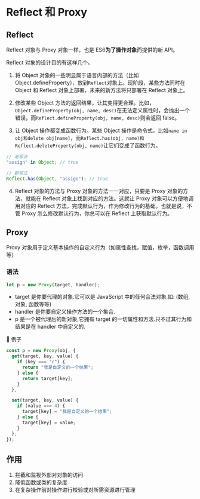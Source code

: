 # Reflect 和 Proxy

## Reflect

Reflect 对象与 Proxy 对象一样，也是 ES6**为了操作对象**而提供的新 API。

Reflect 对象的设计目的有这样几个。

1. 将 Object 对象的一些明显属于语言内部的方法（比如 Object.defineProperty），放到`Reflect`对象上。现阶段，某些方法同时在 Object 和 Reflect 对象上部署，未来的新方法将只部署在 Reflect 对象上。

2. 修改某些 Object 方法的返回结果，让其变得更合理。比如，`Object.defineProperty(obj, name, desc)`在无法定义属性时，会抛出一个错误，而`Reflect.defineProperty(obj, name, desc)`则会返回 false。
3. 让 Object 操作都变成函数行为。某些 Object 操作是命令式，比如`name in obj和delete obj[name]`，而`Reflect.has(obj, name)和Reflect.deleteProperty(obj, name)`让它们变成了函数行为。

```js
// 老写法
"assign" in Object; // true

// 新写法
Reflect.has(Object, "assign"); // true
```

4. Reflect 对象的方法与 Proxy 对象的方法一一对应，只要是 Proxy 对象的方法，就能在 Reflect 对象上找到对应的方法。这就让 Proxy 对象可以方便地调用对应的 Reflect 方法，完成默认行为，作为修改行为的基础。也就是说，不管 Proxy 怎么修改默认行为，你总可以在 Reflect 上获取默认行为。

## Proxy

Proxy 对象用于定义基本操作的自定义行为（如属性查找，赋值，枚举，函数调用等）

### 语法

```js
let p = new Proxy(target, handler);
```

- target 是你要代理的对象.它可以是 JavaScript 中的任何合法对象.如: (数组, 对象, 函数等等)
- handler 是你要自定义操作方法的一个集合.
- p 是一个被代理后的新对象,它拥有 target 的一切属性和方法.只不过其行为和结果是在 handler 中自定义的.

🌰 例子

```js
const p = new Proxy(obj, {
  get(target, key, value) {
    if (key === "c") {
      return "我是自定义的一个结果";
    } else {
      return target[key];
    }
  },

  set(target, key, value) {
    if (value === 4) {
      target[key] = "我是自定义的一个结果";
    } else {
      target[key] = value;
    }
  },
});
```

## 作用

1. 拦截和监视外部对对象的访问
2. 降低函数或类的复杂度
3. 在复杂操作前对操作进行校验或对所需资源进行管理

